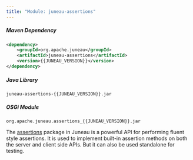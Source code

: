 ```yaml
---
title: "Module: juneau-assertions"
---
```


##### Maven Dependency

```xml
<dependency>
    <groupId>org.apache.juneau</groupId>
    <artifactId>juneau-assertions</artifactId>
    <version>{{JUNEAU_VERSION}}</version>
</dependency>
```

##### Java Library

```text
juneau-assertions-{{JUNEAU_VERSION}}.jar
```

##### OSGi Module

```text
org.apache.juneau.assertions_{{JUNEAU_VERSION}}.jar
```

The [assertions](../apidocs/org/apache/juneau/assertions.html) package in Juneau is a powerful API for performing fluent style assertions.
It is used to implement built-in assertion methods on both the server and client side APIs.
But it can also be used standalone for testing.

